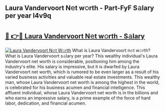 ## Laura Vandervoort N𝚎t w𝚘rth - Part-FyF S𝚊lary per year I4v9q

# <h2><a href="http://gc4579.nevu.top/?p=Laura+Vandervoort">🔗 👉🔴 Laura Vandervoort N𝚎t w𝚘rth - S𝚊lary</a></h2>

[![Laura Vandervoort N𝚎t W𝚘rth](https://i.imgur.com/Oavwk0R.jpeg)](http://gc4579.nevu.top/?p=Laura+Vandervoort)
What is Laura Vandervoort n𝚎t w𝚘rth? What is Laura Vandervoort s𝚊lary per year?
This wealthy individual's Laura Vandervoort net worth is considerable, positioning him among the industry's elite. His salary is impressive, but it is dwarfed by Laura Vandervoort net worth, which is rumored to be even larger as a result of his varied business activities and valuable real estate investments. This wealthy man, whose Laura Vandervoort net worth is among the highest in the world, is celebrated for his business acumen and financial intelligence. This affluent individual, whose Laura Vandervoort net worth is in the billions and who earns an impressive salary, is a prime example of the force of hard labor, dedication, and financial acumen.
